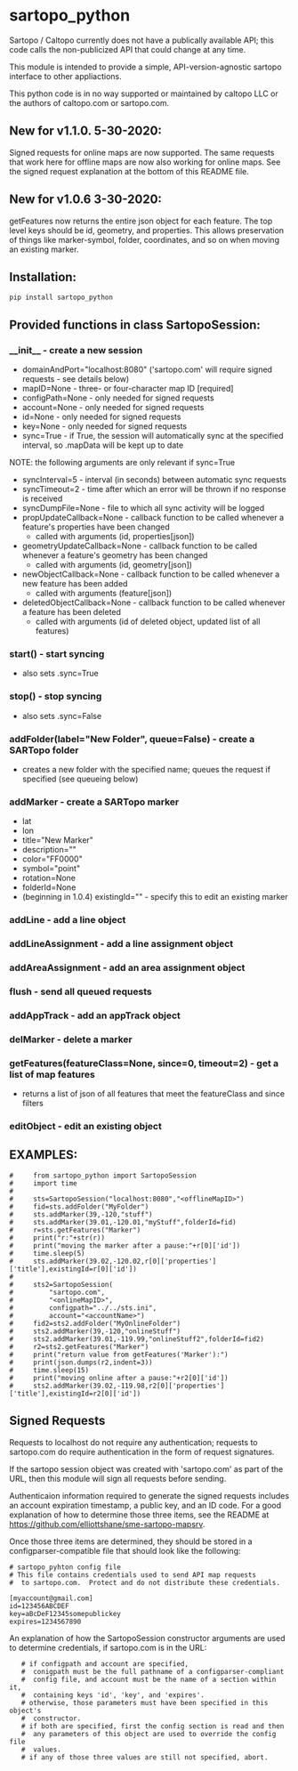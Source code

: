 # sartopo_python

Sartopo / Caltopo currently does not have a publically available API;
 this code calls the non-publicized API that could change at any time.

This module is intended to provide a simple, API-version-agnostic sartopo
 interface to other appliactions.

This python code is in no way supported or maintained by caltopo LLC
 or the authors of caltopo.com or sartopo.com.

## New for v1.1.0. 5-30-2020:
Signed requests for online maps are now supported.  The same requests that work here for offline maps are now also working for online maps.  See the signed request explanation at the bottom of this README file.

## New for v1.0.6 3-30-2020:
getFeatures now returns the entire json object for each feature.  The top level keys should be id, geometry, and properties.  This allows preservation of things like marker-symbol, folder, coordinates, and so on when moving an existing marker.

## Installation:
```
pip install sartopo_python
```

## Provided functions in class SartopoSession:
### \_\_init\_\_ - create a new session
- domainAndPort="localhost:8080" ('sartopo.com' will require signed requests - see details below)
- mapID=None - three- or four-character map ID [required]
- configPath=None - only needed for signed requests
- account=None - only needed for signed requests
- id=None - only needed for signed requests
- key=None - only needed for signed requests
- sync=True - if True, the session will automatically sync at the specified interval, so .mapData will be kept up to date
 
 NOTE: the following arguments are only relevant if sync=True
 
- syncInterval=5 - interval (in seconds) between automatic sync requests
- syncTimeout=2 - time after which an error will be thrown if no response is received
- syncDumpFile=None - file to which all sync activity will be logged
- propUpdateCallback=None - callback function to be called whenever a feature's properties have been changed
  - called with arguments (id, properties[json])
- geometryUpdateCallback=None - callback function to be called whenever a feature's geometry has been changed
  - called with arguments (id, geometry[json])
- newObjectCallback=None - callback function to be called whenever a new feature has been added
  - called with arguments (feature[json])
- deletedObjectCallback=None - callback function to be called whenever a feature has been deleted
  - called with arguments (id of deleted object, updated list of all features)

### start() - start syncing
- also sets .sync=True
### stop() - stop syncing
- also sets .sync=False
### addFolder(label="New Folder", queue=False) - create a SARTopo folder
- creates a new folder with the specified name; queues the request if specified (see queueing below)
### addMarker - create a SARTopo marker
- lat
- lon
- title="New Marker"
- description=""
- color="FF0000"
- symbol="point"
- rotation=None
- folderId=None
- (beginning in 1.0.4) existingId="" - specify this to edit an existing marker
### addLine - add a line object
### addLineAssignment - add a line assignment object
### addAreaAssignment - add an area assignment object
### flush - send all queued requests
### addAppTrack - add an appTrack object
### delMarker - delete a marker
### getFeatures(featureClass=None, since=0, timeout=2) - get a list of map features
- returns a list of json of all features that meet the featureClass and since filters
### editObject - edit an existing object

## EXAMPLES:
```
#     from sartopo_python import SartopoSession
#     import time
#     
#     sts=SartopoSession("localhost:8080","<offlineMapID>")
#     fid=sts.addFolder("MyFolder")
#     sts.addMarker(39,-120,"stuff")
#     sts.addMarker(39.01,-120.01,"myStuff",folderId=fid)
#     r=sts.getFeatures("Marker")
#     print("r:"+str(r))
#     print("moving the marker after a pause:"+r[0]['id'])
#     time.sleep(5)
#     sts.addMarker(39.02,-120.02,r[0]['properties']['title'],existingId=r[0]['id'])
#     
#     sts2=SartopoSession(
#         "sartopo.com",
#         "<onlineMapID>",
#         configpath="../../sts.ini",
#         account="<accountName>")
#     fid2=sts2.addFolder("MyOnlineFolder")
#     sts2.addMarker(39,-120,"onlineStuff")
#     sts2.addMarker(39.01,-119.99,"onlineStuff2",folderId=fid2)
#     r2=sts2.getFeatures("Marker")
#     print("return value from getFeatures('Marker'):")
#     print(json.dumps(r2,indent=3))
#     time.sleep(15)
#     print("moving online after a pause:"+r2[0]['id'])
#     sts2.addMarker(39.02,-119.98,r2[0]['properties']['title'],existingId=r2[0]['id'])
```
## Signed Requests
Requests to localhost do not require any authentication; requests to sartopo.com do require authentication in the form of request signatures.

If the sartopo session object was created with 'sartopo.com' as part of the URL, then this module will sign all requests before sending.

Authenticaion information required to generate the signed requests includes an account expiration timestamp, a public key, and an ID code.  For a good explanation of how to determine those three items, see the README at https://github.com/elliottshane/sme-sartopo-mapsrv.

Once those three items are determined, they should be stored in a configparser-compatible file that should look like the following:
```
# sartopo_pyhton config file
# This file contains credentials used to send API map requests
#  to sartopo.com.  Protect and do not distribute these credentials.

[myaccount@gmail.com]
id=123456ABCDEF
key=aBcDeF12345somepublickey
expires=1234567890
```
An explanation of how the SartopoSession constructor arguments are used to determine credentials, if sartopo.com is in the URL:
```
   # if configpath and account are specified,
   #  conigpath must be the full pathname of a configparser-compliant
   #  config file, and account must be the name of a section within it,
   #  containing keys 'id', 'key', and 'expires'.
   # otherwise, those parameters must have been specified in this object's
   #  constructor.
   # if both are specified, first the config section is read and then
   #  any parameters of this object are used to override the config file
   #  values.
   # if any of those three values are still not specified, abort.
```

